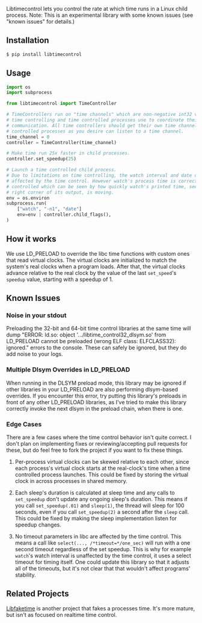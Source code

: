 Libtimecontrol lets you control the rate at which time runs in a Linux child process.
Note: This is an experimental library with some known issues (see "known issues" for
details.)


## Installation

``` bash
$ pip install libtimecontrol 
```


## Usage

``` python
import os
import subprocess

from libtimecontrol import TimeController

# TimeControllers run on "time channels" which are non-negative int32 values that the
# time controlling and time controlled processes use to coordinate their inter-process
# communication. All time controllers should get their own time channel. As many time
# controlled processes as you desire can listen to a time channel.
time_channel = 0
controller = TimeController(time_channel)

# Make time run 25x faster in child processes.
controller.set_speedup(25)

# Launch a time controlled child process.
# Due to limitations on time controlling, the watch interval and date output aren't
# affected by the time control. However watch's process time is correctly time
# controlled which can be seen by how quickly watch's printed time, seen in the top
# right corner of its output, is moving.
env = os.environ
subprocess.run(
    ["watch", "-n1", "date"]
    env=env | controller.child_flags(),
)
```


## How it works

We use LD_PRELOAD to override the libc time functions with custom ones that read virtual
clocks. The virtual clocks are initialized to match the system's real clocks when a
program loads. After that, the virtual clocks advance relative to the real clock by
the value of the last `set_speed`'s `speedup` value, starting with a speedup of 1.


## Known Issues

### Noise in your stdout

Preloading the 32-bit and 64-bit time control libraries at the
same time will dump "ERROR: ld.so: object '.../libtime_control32_dlsym.so' from LD_PRELOAD
cannot be preloaded (wrong ELF class: ELFCLASS32): ignored." errors to the console.
These can safely be ignored, but they do add noise to your logs.

### Multiple Dlsym Overrides in LD_PRELOAD

When running in the DLSYM preload mode, this library may be ignored if other libraries
in your LD_PRELOAD are also performing dlsym-based overrides. If you encounter this
error, try putting this library's preloads in front of any other LD_PRELOAD libraries,
as I've tried to make this library correctly invoke the next dlsym in the preload chain,
when there is one.

### Edge Cases

There are a few cases where the time control behavior isn't quite correct. I don't plan
on implementing fixes or reviewing/accepting pull requests for these, but do feel free
to fork the project if you want to fix these things.

1. Per-process virtual clocks can be skewed relative to each other, since each process's
virtual clock starts at the real-clock's time when a time controlled process launches.
This could be fixed by storing the virtual clock in across processes in shared memory.

2. Each sleep's duration is calculated at sleep time and any calls to `set_speedup`
don't update any ongoing sleep's duration. This means if you call `set_speedup(.01)` and
`sleep(1)`, the thread will sleep for 100 seconds, even if you call `set_speedup(2)` a
second after the `sleep` call. This could be fixed by making the sleep implementation
listen for speedup changes.

3. No timeout parameters in libc are affected by the time control. This means a call
like `select(..., /*timeout=*/one_sec)` will run with a one second timeout regardless
of the set speedup. This is why for example `watch`'s watch interval is unaffected by
the time control, it uses a select timeout for timing itself. One could update this
library so that it adjusts all of the timeouts, but it's not clear that that wouldn't
affect programs' stability.


## Related Projects

[Libfaketime](https://github.com/wolfcw/libfaketime) is another project that fakes a
processes time. It's more mature, but isn't as focused on realtime time control.

